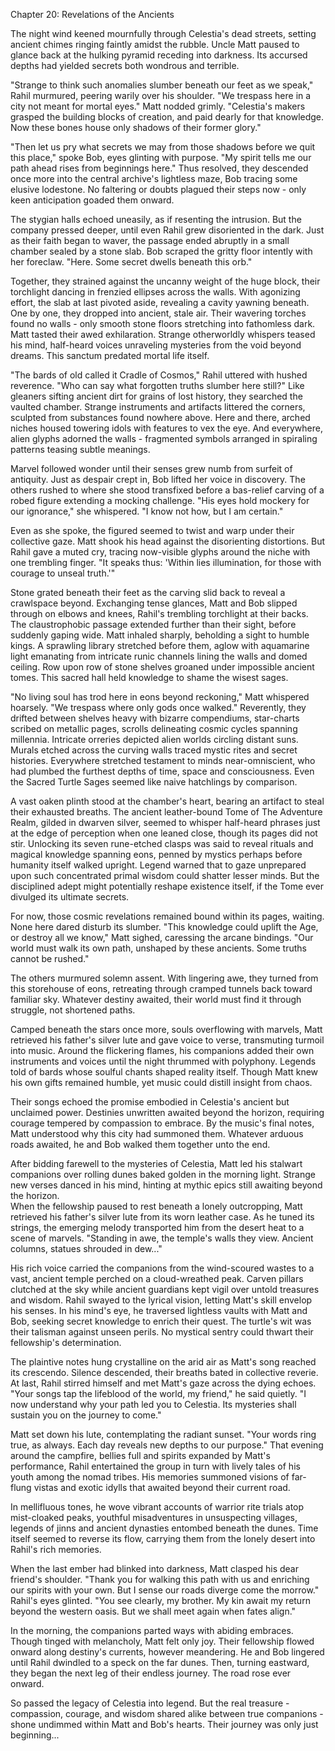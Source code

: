 Chapter 20: Revelations of the Ancients

The night wind keened mournfully through Celestia's dead streets, setting ancient chimes ringing faintly amidst the rubble. Uncle Matt paused to glance back at the hulking pyramid receding into darkness. Its accursed depths had yielded secrets both wondrous and terrible.

"Strange to think such anomalies slumber beneath our feet as we speak," Rahil murmured, peering warily over his shoulder. "We trespass here in a city not meant for mortal eyes." Matt nodded grimly. "Celestia's makers grasped the building blocks of creation, and paid dearly for that knowledge. Now these bones house only shadows of their former glory."

"Then let us pry what secrets we may from those shadows before we quit this place," spoke Bob, eyes glinting with purpose. "My spirit tells me our path ahead rises from beginnings here." Thus resolved, they descended once more into the central archive's lightless maze, Bob tracing some elusive lodestone. No faltering or doubts plagued their steps now - only keen anticipation goaded them onward.

The stygian halls echoed uneasily, as if resenting the intrusion. But the company pressed deeper, until even Rahil grew disoriented in the dark. Just as their faith began to waver, the passage ended abruptly in a small chamber sealed by a stone slab. Bob scraped the gritty floor intently with her foreclaw. "Here. Some secret dwells beneath this orb."

Together, they strained against the uncanny weight of the huge block, their torchlight dancing in frenzied ellipses across the walls. With agonizing effort, the slab at last pivoted aside, revealing a cavity yawning beneath. One by one, they dropped into ancient, stale air. Their wavering torches found no walls - only smooth stone floors stretching into fathomless dark. Matt tasted their awed exhilaration. Strange otherworldly whispers teased his mind, half-heard voices unraveling mysteries from the void beyond dreams. This sanctum predated mortal life itself.

"The bards of old called it Cradle of Cosmos," Rahil uttered with hushed reverence. "Who can say what forgotten truths slumber here still?" Like gleaners sifting ancient dirt for grains of lost history, they searched the vaulted chamber. Strange instruments and artifacts littered the corners, sculpted from substances found nowhere above. Here and there, arched niches housed towering idols with features to vex the eye. And everywhere, alien glyphs adorned the walls - fragmented symbols arranged in spiraling patterns teasing subtle meanings.

Marvel followed wonder until their senses grew numb from surfeit of antiquity. Just as despair crept in, Bob lifted her voice in discovery. The others rushed to where she stood transfixed before a bas-relief carving of a robed figure extending a mocking challenge. "His eyes hold mockery for our ignorance," she whispered. "I know not how, but I am certain."

Even as she spoke, the figured seemed to twist and warp under their collective gaze. Matt shook his head against the disorienting distortions. But Rahil gave a muted cry, tracing now-visible glyphs around the niche with one trembling finger. "It speaks thus: 'Within lies illumination, for those with courage to unseal truth.'"

Stone grated beneath their feet as the carving slid back to reveal a crawlspace beyond. Exchanging tense glances, Matt and Bob slipped through on elbows and knees, Rahil's trembling torchlight at their backs. The claustrophobic passage extended further than their sight, before suddenly gaping wide. Matt inhaled sharply, beholding a sight to humble kings. A sprawling library stretched before them, aglow with aquamarine light emanating from intricate runic channels lining the walls and domed ceiling. Row upon row of stone shelves groaned under impossible ancient tomes. This sacred hall held knowledge to shame the wisest sages.
  
"No living soul has trod here in eons beyond reckoning," Matt whispered hoarsely. "We trespass where only gods once walked." Reverently, they drifted between shelves heavy with bizarre compendiums, star-charts scribed on metallic pages, scrolls delineating cosmic cycles spanning millennia. Intricate orreries depicted alien worlds circling distant suns. Murals etched across the curving walls traced mystic rites and secret histories. Everywhere stretched testament to minds near-omniscient, who had plumbed the furthest depths of time, space and consciousness. Even the Sacred Turtle Sages seemed like naive hatchlings by comparison.

A vast oaken plinth stood at the chamber's heart, bearing an artifact to steal their exhausted breaths. The ancient leather-bound Tome of The Adventure Realm, gilded in dwarven silver, seemed to whisper half-heard phrases just at the edge of perception when one leaned close, though its pages did not stir. Unlocking its seven rune-etched clasps was said to reveal rituals and magical knowledge spanning eons, penned by mystics perhaps before humanity itself walked upright. Legend warned that to gaze unprepared upon such concentrated primal wisdom could shatter lesser minds. But the disciplined adept might potentially reshape existence itself, if the Tome ever divulged its ultimate secrets.

For now, those cosmic revelations remained bound within its pages, waiting. None here dared disturb its slumber. "This knowledge could uplift the Age, or destroy all we know," Matt sighed, caressing the arcane bindings. "Our world must walk its own path, unshaped by these ancients. Some truths cannot be rushed."

The others murmured solemn assent. With lingering awe, they turned from this storehouse of eons, retreating through cramped tunnels back toward familiar sky. Whatever destiny awaited, their world must find it through struggle, not shortened paths.

Camped beneath the stars once more, souls overflowing with marvels, Matt retrieved his father's silver lute and gave voice to verse, transmuting turmoil into music. Around the flickering flames, his companions added their own instruments and voices until the night thrummed with polyphony. Legends told of bards whose soulful chants shaped reality itself. Though Matt knew his own gifts remained humble, yet music could distill insight from chaos.

Their songs echoed the promise embodied in Celestia's ancient but unclaimed power. Destinies unwritten awaited beyond the horizon, requiring courage tempered by compassion to embrace. By the music's final notes, Matt understood why this city had summoned them. Whatever arduous roads awaited, he and Bob walked them together unto the end.

After bidding farewell to the mysteries of Celestia, Matt led his stalwart companions over rolling dunes baked golden in the morning light. Strange new verses danced in his mind, hinting at mythic epics still awaiting beyond the horizon.  
When the fellowship paused to rest beneath a lonely outcropping, Matt retrieved his father's silver lute from its worn leather case. As he tuned its strings, the emerging melody transported him from the desert heat to a scene of marvels. "Standing in awe, the temple's walls they view. Ancient columns, statues shrouded in dew..."

His rich voice carried the companions from the wind-scoured wastes to a vast, ancient temple perched on a cloud-wreathed peak. Carven pillars clutched at the sky while ancient guardians kept vigil over untold treasures and wisdom. Rahil swayed to the lyrical vision, letting Matt's skill envelop his senses. In his mind's eye, he traversed lightless vaults with Matt and Bob, seeking secret knowledge to enrich their quest. The turtle's wit was their talisman against unseen perils. No mystical sentry could thwart their fellowship's determination.

The plaintive notes hung crystalline on the arid air as Matt's song reached its crescendo. Silence descended, their breaths bated in collective reverie. At last, Rahil stirred himself and met Matt's gaze across the dying echoes. "Your songs tap the lifeblood of the world, my friend," he said quietly. "I now understand why your path led you to Celestia. Its mysteries shall sustain you on the journey to come."

Matt set down his lute, contemplating the radiant sunset. "Your words ring true, as always. Each day reveals new depths to our purpose." That evening around the campfire, bellies full and spirits expanded by Matt's performance, Rahil entertained the group in turn with lively tales of his youth among the nomad tribes. His memories summoned visions of far-flung vistas and exotic idylls that awaited beyond their current road.

In mellifluous tones, he wove vibrant accounts of warrior rite trials atop mist-cloaked peaks, youthful misadventures in unsuspecting villages, legends of jinns and ancient dynasties entombed beneath the dunes. Time itself seemed to reverse its flow, carrying them from the lonely desert into Rahil's rich memories.

When the last ember had blinked into darkness, Matt clasped his dear friend's shoulder. "Thank you for walking this path with us and enriching our spirits with your own. But I sense our roads diverge come the morrow." Rahil's eyes glinted. "You see clearly, my brother. My kin await my return beyond the western oasis. But we shall meet again when fates align."

In the morning, the companions parted ways with abiding embraces. Though tinged with melancholy, Matt felt only joy. Their fellowship flowed onward along destiny's currents, however meandering. He and Bob lingered until Rahil dwindled to a speck on the far dunes. Then, turning eastward, they began the next leg of their endless journey. The road rose ever onward.

So passed the legacy of Celestia into legend. But the real treasure - compassion, courage, and wisdom shared alike between true companions - shone undimmed within Matt and Bob's hearts. Their journey was only just beginning... 
